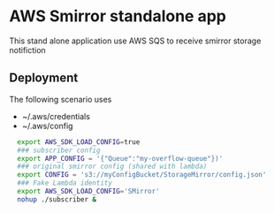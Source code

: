 # AWS Smirror standalone app

This stand alone application use AWS SQS to receive smirror storage notifiction

## Deployment



The following scenario uses

- ~/.aws/credentials
- ~/.aws/config


```bash
  export AWS_SDK_LOAD_CONFIG=true
  ### subscriber config
  export APP_CONFIG = '{"Queue":"my-overflow-queue"})'
  ### original smirror config (shared with lambda)
  export CONFIG = 's3://myConfigBucket/StorageMirror/config.json'
  ### Fake Lambda identity
  export AWS_SDK_LOAD_CONFIG='SMirror'
  nohup ./subscriber &
```
